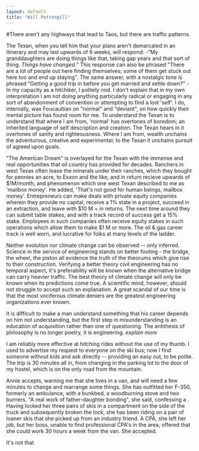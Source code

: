 ```yaml
---
layout: default
title: "Will Pettengill"
---
```


#There aren't any highways that lead to Taos, but there are traffic patterns. 

The Texan, when you tell him that your plans aren't demarcated in an itinerary and may last upwards of 6 weeks, will respond:
-"My granddaughters are doing things like that, taking gap years and that sort of thing. *Things have changed.*" This response can also be phrased "There are a lot of people out here finding themselves; some of them get stuck out here too and end up staying". The same answer, with a nostalgic tone is phrased "Getting a good trip in before you get married and settle down?"
-In my capacity as a hitchiker, I politely nod. I don't explain that in my own interpretation I am not doing anything particularly radical or engaging in any sort of abandonment of convention or attempting to find a lost 'self'. I do, internally, wax Foucaultian on "normal" and "deviant", on how quickly their mental picture has found room for me. To understand the Texan is to understand that where I am from, 'normal' has overtones of boredom; an inherited language of self description and creation. The Texan hears in it overtones of sanity and righteousness. Where I am from, wealth unchains the adventurous, creative and experimental; to the Texan it unchains pursuit of agreed upon goals.  

"The American Dream" is overlayed for the Texan with the immense and real opportunities that oil country has provided for decades. Ranchers in west Texas often lease the minerals under their ranches, which they bought for pennies an acre, to Exxon and the like, and in return recieve upwards of $1M/month, and phenomenon which one west Texan described to me as 'mailbox money'. He added, 'That's not good for human beings, mailbox money'. Entrepreneurs can make deals with private equity companies wherein they provide no capital, receive a 1% state in a project, succeed in an extraction, and leave with $10 M + in returns. The next time around they can submit table stakes, and with a track record of success get a 15% stake. Employees in such companies often receive equity stakes in such operations which allow them to make $1 M or more. The oil & gas career track is well worn, and lucrative for folks at many levels of the ladder. 

Neither evolution nor climate change can be observed -- only inferred. Science in the service of engineering stands on better footing - the bridge, the wheel, the piston all evidence the truth of the theorums which give rise to their construction. Verifying a better theory civil engineering has no temporal aspect, it's preferability will be known when the alternative bridge can carry heavier traffic. The best theory of climate change will only be known when its predictions come true. A scientific mind, however, should not struggle to accept such an explanation. A great scandal of our time is that the most vociferous climate deniers are the greatest engineering organizations ever known.

It is difficult to make a man understand something that his career depends on him not understanding, but the first step in misunderstanding is an education of acquisition rather than one of questioning. The antithesis of philosophy is no longer poetry, it is engineering. *explain more*

I am reliably more effective at hitching rides without the use of my thumb. I used to advertise my request to everyone on the ski bus; now I find someone without kids and ask directly -- providing an easy out, to be polite. The trip is 30 minutes all in, from changing in the parking lot to the door of my hostel, which is on the only road from the mountain.

Annie accepts, warning me that she lives in a van, and will need a few minutes to change and rearrange some things. She has outfitted her F-350, formerly an ambulance, with a bunkbed, a woodburning stove and two burners. "A real work of father-daughter bonding", she said, confessing a . Having locked her three pairs of skis in a compartment on the side of the truck and subsequently broken the lock, she has been riding on a pair of loaner skis that she picked up from an industry friend. A CPA, she left her job, but her boss, unable to find professional CPA's in the area, offered that she could work 30 hours a week from the van. She accepted.

It's not that 